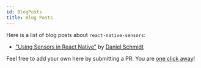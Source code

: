 ```yaml
---
id: BlogPosts
title: Blog Posts
---
```


Here is a list of blog posts about `react-native-sensors`:

* ["Using Sensors in React Native"](https://medium.com/react-native-training/using-sensors-in-react-native-b194d0ad9167) by [Daniel Schmidt](https://twitter.com/DSchmidt1992)

Feel free to add your own here by submitting a PR. You are [one click away](https://github.com/react-native-sensors/react-native-sensors/edit/master/docs/Blogposts.md)!
